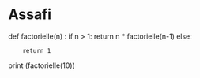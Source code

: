# Assafi
def factorielle(n) :
    if n > 1:
        return n * factorielle(n-1)
    else:

        return 1
print (factorielle(10))
